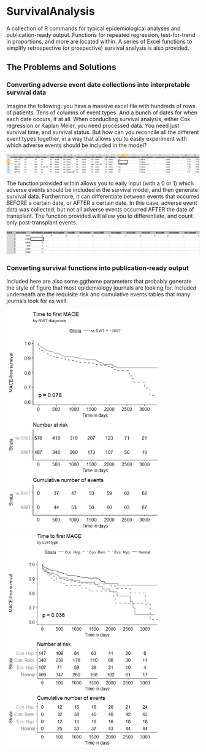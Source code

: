 # SurvivalAnalysis
A collection of R commands for typical epidemiological analyses and publication-ready output. Functions for repeated regression, test-for-trend in proportions, and more are located within. A series of Excel functions to simplify retrospective (or prospective) survival analysis is also provided.

## The Problems and Solutions
### Converting adverse event date collections into interpretable survival data
Imagine the following: you have a massive excel file with hundreds of rows of patients. Tens of columns of event types. And a bunch of dates for when each date occurs, if at all. When conducting survival analysis, either Cox regression or Kaplan Meier, you need processed data. You need just survival time, and survival status. But how can you reconcile all the different event types together, in a way that allows you to easily experiment with which adverse events should be included in the model?

<img src="https://github.com/malyalar/SurvivalAnalysis/blob/master/excelFunctions/Excel%20screenshot.png">

The function provided within allows you to eaily input (with a 0 or 1) which adverse events should be included in the survival model, and then generate survival data. Furthermore, it can differentiate between events that occurred BEFORE a certain date, or AFTER a certain date. In this case, adverse event data was collected, but not all adverse events occurred AFTER the date of transplant. The function provided will allow you to differentiate, and count only post-transplant events. 

<img src="https://github.com/malyalar/SurvivalAnalysis/blob/master/excelFunctions/Solution%20screenshot.png">


### Converting survival functions into publication-ready output
Included here are also some ggtheme parameters that probably generate the style of figure that most epidemiology journals are looking for. Included underneath are the requisite risk and cumulative events tables that many journals look for as well.
<p>
<img src="https://github.com/malyalar/SurvivalAnalysis/blob/master/excelFunctions/Time%20to%20MACE%2C%20RWT%20diagnosis.png" width=400>
<img src="https://github.com/malyalar/SurvivalAnalysis/blob/master/excelFunctions/Time%20to%20MACE%2C%20LVH%20type.png" width=400>  
</p>
